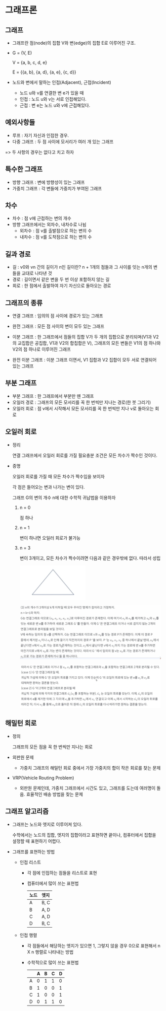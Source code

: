 # 그래프론

## 그래프

* 그래프란 점(node)의 집합 V와 변(edge)의 집합 E로 이루어진 구조.

* G = (V, E)

  V = {a, b, c, d, e}

  E = {{a, b}, {a, d}, {a, e}, {c, d}}

* 노드와 변에서 말하는 인접(Adjacent), 근접(Incident)

  * 노드 u와 v를 연결한 변 e가 있을 때
  * 인접 : 노드 u와 v는 서로 인접해있다.
  * 근접 : 변 e는 노드 u와 v에 근접해있다.



## 예외사항들

* 루프 : 자기 자신과 인접한 경우.
* 다중 그래프 : 두 점 사이에 모서리가 여러 개 있는 그래프

=> 두 사항의 경우는 없다고 치고 하자



## 특수한 그래프

* 방향 그래프 : 변에 방향성이 있는 그래프
* 가중치 그래프 : 각 변들에 가중치가 부여된 그래프



## 차수

* 차수 : 점 v에 근접하는 변의 개수
* 방향 그래프에서는 외차수, 내차수로 나뉨
  * 외차수 : 점 v를 출발점으로 하는 변의 수
  * 내차수 : 점 v를 도착점으로 하는 변의 수



## 길과 경로

* 길 : v0와 vn 간의 길이가 n인 길이란? n + 1개의 점들과 그 사이를 잇는 n개의 변들을 교대로 나타낸 것
* 경로 : 길이면서 같은 변을 두 번 이상 포함하지 않는 길
* 회로 : 한 점에서 출발하여 자기 자신으로 돌아오는 경로



## 그래프의 종류

* 연결 그래프 : 임의의 점 사이에 경로가 있는 그래프

* 완전 그래프 : 모든 점 사이의 변이 모두 있는 그래프

* 이분 그래프 : 한 그래프에서 점들의 집합 V가 두 개의 집합으로 분리되며(V1과 V2의 교집합은 공집합, V1과 V2의 합칩합은 V), 그래프의 모든 변들은 V1의 점 하나와 V2의 점 하나로 이루어진 그래프

* 완전 이분 그래프 : 이분 그래프 이면서, V1 집합과 V2 집합이  모두 서로 연결되어 있는 그래프

  

  

## 부분 그래프

* 부분 그래프 : 한 그래프에서 부분만 뗀 그래프
* 오일러 경로 : 그래프의 모든 모서리를 꼭 한 번씩만 지나는 경로(한 붓 그리기)
* 오일러 회로 : 점 v에서 시작해서 모든 모서리를 꼭 한 번씩만 지나 v로 돌아오는 회로



## 오일러 회로

* 정리

  연결 그래프에서 오일러 회로를 가질 필요충분 조건은 모든 차수가 짝수인 것이다.

* 증명

  오일러 회로를 가질 때 모든 차수가 짝수임을 보이자

  각 점은 들어오는 변과 나가는 변이 있다.

  그래프 G의 변의 개수 n에 대한 수학적 귀납법을 이용하자

  1. n = 0

     점 하나

  2. n = 1

     변이 하나면 오일러 회로가 불가능

  3. n = 3

     변이 3개이고, 모든 차수가 짝수이려면 다음과 같은 경우밖에 없다. 따라서 성립

     ![image-20211217104216978](../../md-images/image-20211217104216978.png)

     ![image-20211217105531173](../../md-images/image-20211217105531173.png)

     ![image-20211217105553580](../../md-images/image-20211217105553580.png)



## 해밀턴 회로

* 정의

  그래프의 모든 점을 꼭 한 번씩만 지나는 회로

* 외판원 문제

  * 가중치 그래프의 해밀턴 회로 중에서 가장 가중치의 합이 작은 회로를 찾는 문제

* VRP(Vehicle Routing Problem)

  * 외판원 문제인데, 가중치 그래프에서 시간도 있고, 그래프를 도는데 여러명이 돌음. 효율적인 배송 방법을 찾는 문제



## 그래프 알고리즘

* 그래프는 노드와 엣지로 이루어져 있다.

  수학에서는 노드의 집합, 엣지의 집합이라고 표현하면 끝이나, 컴퓨터에서 집합을 설정할 때 표현하기 어렵다.

* 그래프를 표현하는 방법

  * 인접 리스트

    * 각 점에 인접하는 점들을 리스트로 표현

    * 컴퓨터에서 많이 쓰는 표현법

      | 노드 | 엣지 |
      | ---- | ---- |
      | A    | B, C |
      | B    | A, D |
      | C    | A, D |
      | D    | B, C |

      

  * 인접 행렬

    * 각 점들에서 해당하는 엣지가 있으면 1, 그렇지 않을 경우 0으로 표현해서 n X n 행렬로 나타내는 방법

    * 수학적으로 많이 쓰는 표현법

      |      | A    | B    | C    | D    |
      | ---- | ---- | ---- | ---- | ---- |
      | A    | 0    | 1    | 1    | 0    |
      | B    | 1    | 0    | 0    | 1    |
      | C    | 1    | 0    | 0    | 1    |
      | D    | 0    | 1    | 1    | 0    |

      
